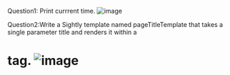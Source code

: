 Question1: Print currrent time.
![image](https://github.com/user-attachments/assets/cddeb707-a6e8-4d33-9f23-5dd4274fd983)

Question2:Write a Sightly template named pageTitleTemplate that takes a single parameter title and renders it within a <h1> tag.
![image](https://github.com/user-attachments/assets/c6ac617a-7a75-46f0-84d1-ec623b9a56aa)


